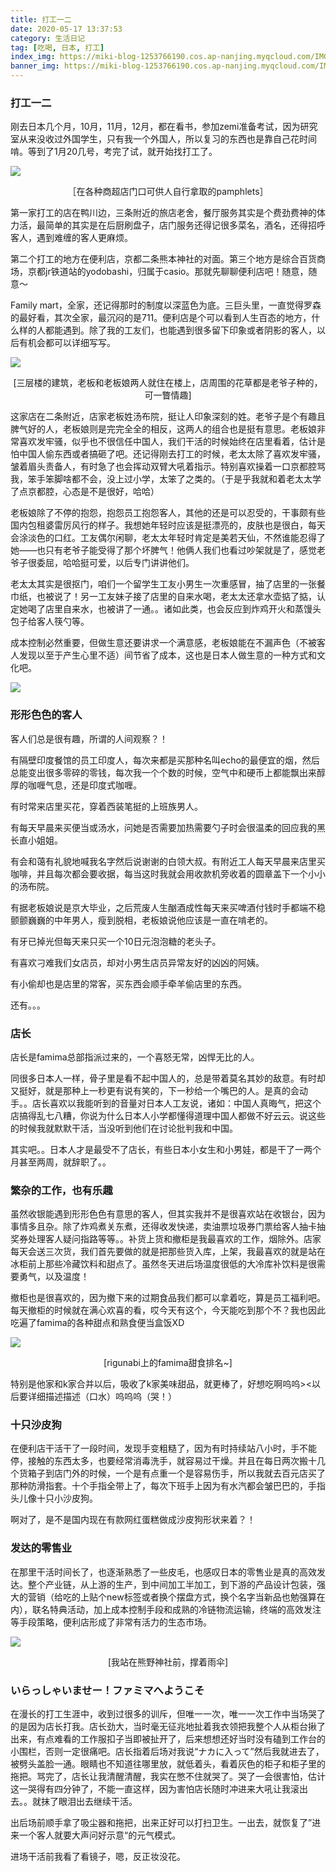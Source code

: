 ```yaml
---
title: 打工一二
date: 2020-05-17 13:37:53
category: 生活日记
tag: [吃喝, 日本, 打工]
index_img: https://miki-blog-1253766190.cos.ap-nanjing.myqcloud.com/IMG_7488.JPG
banner_img: https://miki-blog-1253766190.cos.ap-nanjing.myqcloud.com/IMG_7487.JPG
---
```


###  打工一二

刚去日本几个月，10月，11月，12月，都在看书，参加zemi准备考试，因为研究室从来没收过外国学生，只有我一个外国人，所以复习的东西也是靠自己花时间啃。等到了1月20几号，考完了试，就开始找打工了。

![](https://miki-blog-1253766190.cos.ap-nanjing.myqcloud.com/IMG_7537.JPG)

<p align='center'>［在各种商超店门口可供人自行拿取的pamphlets］</p>

第一家打工的店在鸭川边，三条附近的旅店老舍，餐厅服务其实是个费劲费神的体力活，最简单的其实是在后厨刷盘子，店门服务还得记很多菜名，酒名，还得招呼客人，遇到难缠的客人更麻烦。

第二个打工的地方在便利店，京都二条熊本神社的对面。第三个地方是综合百货商场，京都jr铁道站的yodobashi，归属于casio。那就先聊聊便利店吧！随意，随意～

Family mart，全家，还记得那时的制度以深蓝色为底。三巨头里，一直觉得罗森的最好看，其次全家，最沉闷的是711。便利店是个可以看到人生百态的地方，什么样的人都能遇到。除了我的工友们，也能遇到很多留下印象或者阴影的客人，以后有机会都可以详细写写。

![](https://miki-blog-1253766190.cos.ap-nanjing.myqcloud.com/IMG_7540.JPG)

<p align='center'>[三层楼的建筑，老板和老板娘两人就住在楼上，店周围的花草都是老爷子种的，可一瞥情趣]</p>

这家店在二条附近，店家老板姓汤布院，挺让人印象深刻的姓。老爷子是个有趣且脾气好的人，老板娘则是完完全全的相反，这两人的组合也是挺有意思。老板娘非常喜欢发牢骚，似乎也不很信任中国人，我们干活的时候始终在店里看着，估计是怕中国人偷东西或者搞砸了吧。还记得刚去打工的时候，老太太除了喜欢发牢骚，皱着眉头责备人，有时急了也会挥动双臂大吼着指示。特别喜欢操着一口京都腔骂我，笨手笨脚啥都不会，没上过小学，太笨了之类的。（于是乎我就和着老太太学了点京都腔，心态是不是很好，哈哈）

老板娘除了不停的抱怨，抱怨员工抱怨客人，其他的还是可以忍受的，干事颇有些国内包租婆雷厉风行的样子。我想她年轻时应该是挺漂亮的，皮肤也是很白，每天会涂淡色的口红。工友偶尔闲聊，老太太年轻时肯定是美若天仙，不然谁能忍得了她——也只有老爷子能受得了那个坏脾气！他俩人我们也看过吵架就是了，感觉老爷子很委屈，哈哈挺可爱，以后专门讲讲他们。

老太太其实是很抠门，咱们一个留学生工友小男生一次重感冒，抽了店里的一张餐巾纸，也被说了！另一工友妹子接了店里的自来水喝，老太太还拿水壶掂了掂，认定她喝了店里自来水，也被讲了一通。。诸如此类，也会反应到炸鸡开火和蒸馒头包子给客人筷勺等。

成本控制必然重要，但做生意还要讲求一个满意感，老板娘能在不漏声色（不被客人发现以至于产生心里不适）间节省了成本，这也是日本人做生意的一种方式和文化吧。

![](https://miki-blog-1253766190.cos.ap-nanjing.myqcloud.com/IMG_7541.JPG)

### 形形色色的客人

客人们总是很有趣，所谓的人间观察？！

有隔壁印度餐馆的员工印度人，每次来都是买那种名叫echo的最便宜的烟，然后总能变出很多零碎的零钱，每次我一个个数的时候，空气中和硬币上都能飘出来醇厚的咖喱气息，还是印度式咖喱。

有时常来店里买花，穿着西装笔挺的上班族男人。

有每天早晨来买便当或汤水，问她是否需要加热需要勺子时会很温柔的回应我的黑长直小姐姐。

有会和蔼有礼貌地喊我名字然后说谢谢的白领大叔。有附近工人每天早晨来店里买咖啡，并且每次都会要收据，每当这时我就会用收款机旁收着的圆章盖下一个小小的汤布院。

有据老板娘说是京大毕业，之后荒废人生酗酒成性每天来买啤酒付钱时手都端不稳颤颤巍巍的中年男人，瘦到脱相，老板娘说他应该是一直在啃老的。

有牙已掉光但每天来只买一个10日元泡泡糖的老头子。

有喜欢刁难我们女店员，却对小男生店员异常友好的凶凶的阿姨。

有小偷却也是店里的常客，买东西会顺手牵羊偷店里的东西。

还有。。。

### 店长

店长是famima总部指派过来的，一个喜怒无常，凶悍无比的人。

同很多日本人一样，骨子里是看不起中国人的，总是带着莫名其妙的敌意。有时却又挺好，就是那种上一秒更有说有笑的，下一秒给一个嘴巴的人。是真的会动手。。店长喜欢以我能听到的音量对日本人工友说，诸如：中国人真晦气，把这个店搞得乱七八糟，你说为什么日本人小学都懂得道理中国人都做不好云云。说这些的时候我就默默干活，当没听到他们在讨论批判我和中国。

其实吧。。日本人才是最受不了店长，有些日本小女生和小男娃，都是干了一两个月甚至两周，就辞职了。。

### 繁杂的工作，也有乐趣

虽然收银能遇到形形色色有意思的客人，但其实我并不是很喜欢站在收银台，因为事情多且杂。除了炸鸡煮关东煮，还得收发快递，卖油票垃圾券门票给客人抽卡抽奖券处理客人疑问指路等等。。补货上货和撤柜是我最喜欢的工作，烟除外。店家每天会送三次货，我们首先要做的就是把那些货入库，上架，我最喜欢的就是站在冰柜前上那些冷藏饮料和甜点了。虽然冬天进后场温度很低的大冷库补饮料是很需要勇气，以及温度！

撤柜也是很喜欢的，因为撤下来的过期食品我们都可以拿着吃，算是员工福利吧。每天撤柜的时候就在满心欢喜的看，哎今天有这个，今天能吃到那个不？我也因此吃遍了famima的各种甜点和熟食便当盒饭XD

![](https://miki-blog-1253766190.cos.ap-nanjing.myqcloud.com/IMG_7544.PNG)

<p align='center'>[rigunabi上的famima甜食排名~]</p>

特别是他家和k家合并以后，吸收了k家美味甜品，就更棒了，好想吃啊呜呜><以后要详细描述描述（口水）呜呜呜（哭！）

### 十只沙皮狗

在便利店干活干了一段时间，发现手变粗糙了，因为有时持续站八小时，手不能停，接触的东西太多，也要经常消毒洗手，就容易过干燥。并且在每日两次搬十几个货箱子到店门外的时候，一个是有点重一个是容易伤手，所以我就去百元店买了那种防滑指套。十个手指全带上了，每次下班手上因为有水汽都会皱巴巴的，手指头儿像十只小沙皮狗。

啊对了，是不是国内现在有款网红蛋糕做成沙皮狗形状来着？！

### 发达的零售业

在那里干活时间长了，也逐渐熟悉了一些皮毛，也感叹日本的零售业是真的高效发达。整个产业链，从上游的生产，到中间加工半加工，到下游的产品设计包装，强大的营销（给吃的上贴个new标签或者换个摆盘方式，换个名字当新品也勉强算在内），联名特典活动，加上成本控制手段和成熟的冷链物流运输，终端的高效发注等手段策略，便利店形成了非常有活力的生态市场。

![](https://miki-blog-1253766190.cos.ap-nanjing.myqcloud.com/IMG_7543.JPG)

<p align='center'>[我站在熊野神社前，撑着雨伞]</p>

### いらっしゃいませー！ファミマへようこそ

在漫长的打工生涯中，收到过很多的训斥，但唯一一次，唯一一次工作中当场哭了的是因为店长打我。店长劲大，当时毫无征兆地扯着我衣领把我整个人从柜台揪了出来，有点难看的工作服扣子当即被扯开了，后来想想还好当时没有磕到工作台的小围栏，否则一定很痛吧。店长指着后场对我说“ナカに入って”然后我就进去了，被劈头盖脸一通。眼睛也不知道往哪里放，就低着头，看着灰色的柜子和柜子里的拖把。骂完了，店长让我清醒清醒，我实在憋不住就哭了。哭了一会很害怕，估计这一哭得有四分钟了，不能一直这样，因为害怕店长随时冲进来大吼让我滚出去。。就抹了眼泪出去继续干活。

出后场前顺手拿了吸尘器和拖把，出来正好可以打扫卫生。一出去，就恢复了”进来一个客人就要大声问好示意“的元气模式。

进场干活前我看了看镜子，嗯，反正妆没花。